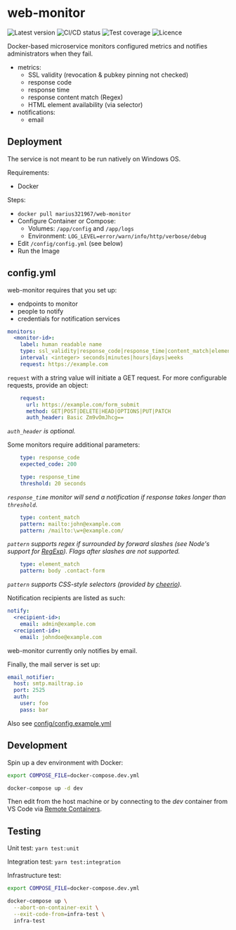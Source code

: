 # web-monitor

![Latest version](https://shields.io/github/v/release/marius321967/web-monitor?display_name=tag&sort=semver)
![CI/CD status](https://github.com/marius321967/web-monitor/workflows/CI/CD/badge.svg)
![Test coverage](https://shields.io/nycrc/marius321967/web-monitor?config=.nycrc.json)
![Licence](https://shields.io/github/license/marius321967/web-monitor)

Docker-based microservice monitors configured metrics and notifies administrators when they fail.

- metrics:
    - SSL validity (revocation & pubkey pinning not checked)
    - response code
    - response time
    - response content match (Regex)
    - HTML element availability (via selector)
- notifications:
    - email
    
## Deployment

The service is not meant to be run natively on Windows OS.

Requirements:
- Docker

Steps:
- `docker pull marius321967/web-monitor`
- Configure Container or Compose:
  - Volumes: `/app/config` and `/app/logs`
  - Environment: `LOG_LEVEL=error/warn/info/http/verbose/debug` 
- Edit `/config/config.yml` (see below)
- Run the Image

## config.yml

web-monitor requires that you set up:
- endpoints to monitor
- people to notify
- credentials for notification services

```yml
monitors:
  <monitor-id>:
    label: human readable name
    type: ssl_validity|response_code|response_time|content_match|element_match
    interval: <integer> seconds|minutes|hours|days|weeks
    request: https://example.com
```

`request` with a string value will initiate a GET request. For more configurable requests, provide an object:

```yml
    request:
      url: https://example.com/form_submit
      method: GET|POST|DELETE|HEAD|OPTIONS|PUT|PATCH
      auth_header: Basic Zm9vOmJhcg==
```

*`auth_header` is optional.*

Some monitors require additional parameters:
```yml
    type: response_code
    expected_code: 200
```

```yml
    type: response_time
    threshold: 20 seconds
```

*`response_time` monitor will send a notification if response takes longer than `threshold`.*

```yml
    type: content_match
    pattern: mailto:john@example.com
    pattern: /mailto:\w+@example.com/
```

*`pattern` supports regex if surrounded by forward slashes (see Node's support for [RegExp](https://developer.mozilla.org/en-US/docs/Web/JavaScript/Reference/Global_Objects/RegExp#browser_compatibility)). Flags after slashes are not supported.*

```yml
    type: element_match
    pattern: body .contact-form
```

*`pattern` supports CSS-style selectors (provided by [cheerio](https://cheerio.js.org/)).*

Notification recipients are listed as such:

```yml
notify:
  <recipient-id>:
    email: admin@example.com
  <recipient-id>:
    email: johndoe@example.com
```

web-monitor currently only notifies by email.

Finally, the mail server is set up:

```yml
email_notifier:
  host: smtp.mailtrap.io
  port: 2525
  auth: 
    user: foo
    pass: bar
```

Also see [config/config.example.yml](/config/config.example.yml)

## Development
Spin up a dev environment with Docker:

```bash
export COMPOSE_FILE=docker-compose.dev.yml

docker-compose up -d dev
```

Then edit from the host machine or by connecting to the _dev_ container from VS Code via [Remote Containers](https://marketplace.visualstudio.com/items?itemName=ms-vscode-remote.remote-containers).

## Testing

Unit test: `yarn test:unit`

Integration test: `yarn test:integration`

Infrastructure test:

```bash
export COMPOSE_FILE=docker-compose.dev.yml

docker-compose up \
  --abort-on-container-exit \
  --exit-code-from=infra-test \
  infra-test
```